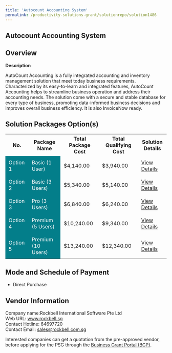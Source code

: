 ```yaml
---
title: 'Autocount Accounting System'
permalink: /productivity-solutions-grant/solutionrepo/solution1486
---
```


## Autocount Accounting System

## Overview

**Description**

AutoCount Accounting is a fully integrated accounting and inventory management solution that meet today business requirements. Characterized by its easy-to-learn and integrated features, AutoCount Accounting helps to streamline business operation and address their accounting needs. The solution come with a secure and stable database for every type of business, promoting data-informed business decisions and improves overall business efficiency. It is also InvoiceNow ready.

## Solution Packages Option(s)

<table>
<tr>
<th><b>No.</b></th>
<th><b>Package Name</b></th>
<th><b>Total Package Cost</b></th>
<th><b>Total Qualifying Cost</b></th>
<th><b>Solution Details</b></th>
</tr>
<tr>
<td style='padding: 10px; background-color: #037E8A; color: #FFFFFF;'>Option 1</td>
<td style='padding: 10px; background-color: #037E8A; color: #FFFFFF;'>Basic (1 User)</td>
<td style='padding: 10px;'>$4,140.00</td>
<td style='padding: 10px;'>$3,940.00</td>
<td style='padding: 10px;'><a href='/images/psg/Rockbell_International_Software_Autocount_Accounting_Desensitised_Annex3_Part1.pdf' target='_blank'>View Details</a></td>
</tr>
<tr>
<td style='padding: 10px; background-color: #037E8A; color: #FFFFFF;'>Option 2</td>
<td style='padding: 10px; background-color: #037E8A; color: #FFFFFF;'>Basic (3 Users)</td>
<td style='padding: 10px;'>$5,340.00</td>
<td style='padding: 10px;'>$5,140.00</td>
<td style='padding: 10px;'><a href='/images/psg/Rockbell_International_Software_Autocount_Accounting_Desensitised_Annex3_Part2.pdf' target='_blank'>View Details</a></td>
</tr>
<tr>
<td style='padding: 10px; background-color: #037E8A; color: #FFFFFF;'>Option 3</td>
<td style='padding: 10px; background-color: #037E8A; color: #FFFFFF;'>Pro (3 Users)</td>
<td style='padding: 10px;'>$6,840.00</td>
<td style='padding: 10px;'>$6,240.00</td>
<td style='padding: 10px;'><a href='/images/psg/Rockbell_International_Software_Autocount_Accounting_Desensitised_Annex3_Part3.pdf' target='_blank'>View Details</a></td>
</tr>
<tr>
<td style='padding: 10px; background-color: #037E8A; color: #FFFFFF;'>Option 4</td>
<td style='padding: 10px; background-color: #037E8A; color: #FFFFFF;'>Premium (5 Users)</td>
<td style='padding: 10px;'>$10,240.00</td>
<td style='padding: 10px;'>$9,340.00</td>
<td style='padding: 10px;'><a href='/images/psg/Rockbell_International_Software_Autocount_Accounting_Desensitised_Annex3_Part4.pdf' target='_blank'>View Details</a></td>
</tr>
<tr>
<td style='padding: 10px; background-color: #037E8A; color: #FFFFFF;'>Option 5</td>
<td style='padding: 10px; background-color: #037E8A; color: #FFFFFF;'>Premium (10 Users)</td>
<td style='padding: 10px;'>$13,240.00</td>
<td style='padding: 10px;'>$12,340.00</td>
<td style='padding: 10px;'><a href='/images/psg/Rockbell_International_Software_Autocount_Accounting_Desensitised_Annex3_Part5.pdf' target='_blank'>View Details</a></td>
</tr>
</table>

## Mode and Schedule of Payment

 - Direct Purchase

## Vendor Information

 Company name:Rockbell International Software Pte Ltd<br>Web URL: www.rockbell.sg <br>Contact Hotline: 64697720 <br>Contact Email: sales@rockbell.com.sg 

Interested companies can get a quotation from the pre-approved vendor, before applying for the PSG through the <a href='https://www.businessgrants.gov.sg/' target='_blank' rel='noopener'>Business Grant Portal (BGP)</a>.

<script src="/jquery/resize-tables.js"></script>
